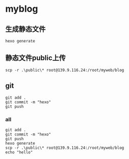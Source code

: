 # myblog

## 生成静态文件

```shell
hexo generate
```

## 静态文件public上传

```shell
scp -r .\public\* root@139.9.116.24:/root/myweb/blog
```

## git

```shell
git add .
git commit -m "hexo"
git push
```


### all

```shell
git add .
git commit -m "hexo"
git push
hexo generate
scp -r .\public\* root@139.9.116.24:/root/myweb/blog
echo "hello"
```

